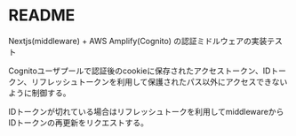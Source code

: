 # README

Nextjs(middleware) + AWS Amplify(Cognito) の認証ミドルウェアの実装テスト

Cognitoユーザプールで認証後のcookieに保存されたアクセストークン、IDトークン、リフレッシュトークンを利用して保護されたパス以外にアクセスできないように制御する。

IDトークンが切れている場合はリフレッシュトークを利用してmiddlewareからIDトークンの再更新をリクエストする。

